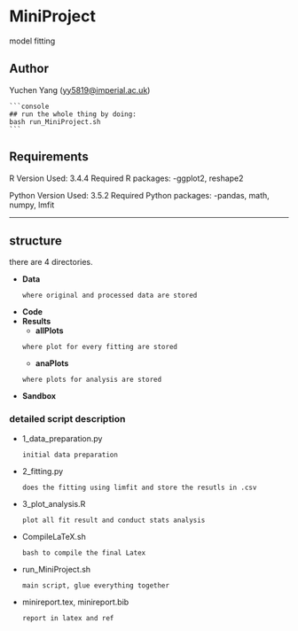 # MiniProject
model fitting

## Author
Yuchen Yang (yy5819@imperial.ac.uk)

    ```console
    ## run the whole thing by doing:
    bash run_MiniProject.sh
    ```

## Requirements
R Version Used: 3.4.4
Required R packages:
    -ggplot2, reshape2
    
Python Version Used: 3.5.2
Required Python packages:
    -pandas, math, numpy, lmfit

***

## structure
there are 4 directories.
- **Data** 
    ```
    where original and processed data are stored
    ```
- **Code** 
- **Results** 
    - **allPlots** 
    ```
    where plot for every fitting are stored
    ```
    - **anaPlots**
    ```
    where plots for analysis are stored
    ```
- **Sandbox** 


### detailed script description
- 1_data_preparation.py
    ```
    initial data preparation
    ```
- 2_fitting.py
    ```
    does the fitting using limfit and store the resutls in .csv
    ```
- 3_plot_analysis.R
    ```
    plot all fit result and conduct stats analysis
    ```
- CompileLaTeX.sh
    ```
    bash to compile the final Latex
    ```
- run_MiniProject.sh
    ```
    main script, glue everything together
    ```
- minireport.tex, minireport.bib
    ```
    report in latex and ref
    ```